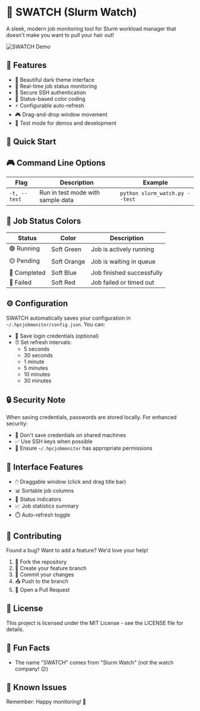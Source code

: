 # 🎯 SWATCH (Slurm Watch)

A sleek, modern job monitoring tool for Slurm workload manager that doesn't make you want to pull your hair out! 

![SWATCH Demo](assets/demo.gif)

## 🌟 Features

- 🎨 Beautiful dark theme interface
- 🔄 Real-time job status monitoring
- 🔐 Secure SSH authentication
- 🎯 Status-based color coding
- ⚡ Configurable auto-refresh
- 🎮 Drag-and-drop window movement
- 🧪 Test mode for demos and development

## 🚀 Quick Start

## 🎮 Command Line Options

| Flag | Description | Example |
|------|-------------|---------|
| `-t, --test` | Run in test mode with sample data | `python slurm_watch.py --test` |

## 🎯 Job Status Colors

| Status | Color | Description |
|--------|-------|-------------|
| 🟢 Running | Soft Green | Job is actively running |
| 🟡 Pending | Soft Orange | Job is waiting in queue |
| 🔵 Completed | Soft Blue | Job finished successfully |
| 🔴 Failed | Soft Red | Job failed or timed out |

## ⚙️ Configuration

SWATCH automatically saves your configuration in `~/.hpcjobmonitor/config.json`. You can:

- 💾 Save login credentials (optional)
- ⏰ Set refresh intervals:
  - 5 seconds
  - 30 seconds
  - 1 minute
  - 5 minutes
  - 10 minutes
  - 30 minutes

## 🔒 Security Note

When saving credentials, passwords are stored locally. For enhanced security:
- 🚫 Don't save credentials on shared machines
- ✅ Use SSH keys when possible
- 🔑 Ensure `~/.hpcjobmonitor` has appropriate permissions

## 🎨 Interface Features

- 🖱️ Draggable window (click and drag title bar)
- 📊 Sortable job columns
- 🎯 Status indicators
- 📈 Job statistics summary
- ⏱️ Auto-refresh toggle

## 🤝 Contributing

Found a bug? Want to add a feature? We'd love your help! 

1. 🍴 Fork the repository
2. 🌿 Create your feature branch
3. 💾 Commit your changes
4. 📤 Push to the branch
5. 🎯 Open a Pull Request

## 📝 License

This project is licensed under the MIT License - see the LICENSE file for details.

## 🎉 Fun Facts

- The name "SWATCH" comes from "Slurm Watch" (not the watch company! 😉)

## 🐛 Known Issues


Remember: Happy monitoring! 🚀
